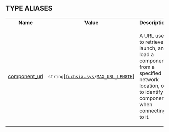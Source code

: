 
## **TYPE ALIASES**

<table>
    <tr><th>Name</th><th>Value</th><th>Description</th></tr><tr id="component_url">
            <td><a href="https://fuchsia.googlesource.com/fuchsia/+/master/sdk/fidl/fuchsia.sys/types.fidl#9">component_url</a></td>
            <td>
                <code>string</code>[<code><a class='link' href='../fuchsia.sys/'>fuchsia.sys</a>/<a class='link' href='../fuchsia.sys/#MAX_URL_LENGTH'>MAX_URL_LENGTH</a></code>]</td>
            <td><p>A URL used to retrieve, launch, and load a component from a specified network
location, or to identify a component when connecting to it.</p>
</td>
        </tr></table>

